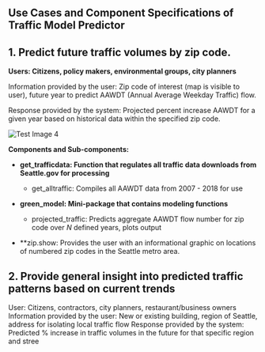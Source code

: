 ## Use Cases and Component Specifications of Traffic Model Predictor ##


## 1. Predict future traffic volumes by zip code. ##

**Users: Citizens, policy makers, environmental groups, city planners** 

Information provided by the user: Zip code of interest (map is visible to user), future year to predict AAWDT (Annual Average Weekday Traffic) flow. 

Response provided by the system: Projected percent increase AAWDT for a given year based on historical data within the specified zip code.
 
![Test Image 4](https://github.com/Greening-Seattle/Prediction/zip_show)

**Components and Sub-components:**
- **get_trafficdata: Function that regulates all traffic data downloads from Seattle.gov for processing**
	- get_alltraffic: Compiles all AAWDT data from 2007 - 2018 for use
- **green_model: Mini-package that contains modeling functions**
	- projected_traffic: Predicts aggregate AAWDT flow number for zip code over _N_ defined years, plots output

- **zip.show: Provides the user with an informational graphic on locations of numbered zip codes in the Seattle metro area.
 
## 2. Provide general insight into predicted traffic patterns based on current trends ##

User: Citizens, contractors, city planners, restaurant/business owners
Information provided by the user: New or existing building, region of Seattle, address for isolating local traffic flow
Response provided by the system: Predicted % increase in traffic volumes in the future for that specific region and stree
